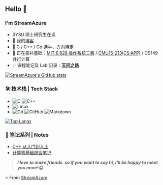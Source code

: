 ## Hello 👋
### I'm StreamAzure

- SYSU 硕士研究生在读
- 🌱 我的[博客](https://www.cnblogs.com/streamazure/)
- 💬 C / C++ / Go 选手，方向待定
- 🚀 正在恶补基础：[MIT 6.828 操作系统工程](https://github.com/StreamAzure/MIT6.828_Lab) / [CMU15-213(CS:APP)](https://github.com/StreamAzure/CMU15-213_Lab) / CS149 并行计算
- ✨ 课程笔记及 Lab 记录：**[天问之路](https://streamazure.github.io/Tianwen/)**

[![StreamAzure's GitHub stats](https://github-readme-stats.vercel.app/api?username=StreamAzure&theme=buefy&show_icons=true)](https://github.com/StreamAzure/github-readme-stats)

### 🛠 技术栈 | Tech Stack

- ![C](https://img.shields.io/badge/C-%E8%AF%AD%E8%A8%80-red)
![C++](https://img.shields.io/badge/C%2B%2B-%E8%AF%AD%E8%A8%80-orange)
- ![Linux](https://img.shields.io/badge/-Linux-333333?style=flat&logo=Linux&logoColor=FCC624)
- ![Git](https://img.shields.io/badge/-Git-333333?style=flat&logo=git)
![GitHub](https://img.shields.io/badge/-GitHub-333333?style=flat&logo=github)
![Markdown](https://img.shields.io/badge/-Markdown-333333?style=flat&logo=markdown)

[![Top Langs](https://github-readme-stats.vercel.app/api/top-langs/?username=StreamAzure&layout=compact)](https://github.com/StreamAzure/github-readme-stats)

### 📝 笔记系列 | Notes
- [C++ 从入门到入土](https://streamazure.github.io/Cpp_Notes/)
- [计算机基础综合笔记](https://streamazure.github.io/Computer_Basics_Notes/)



> ***I love to make friends. so if you want to say hi, I'll be happy to meet you more!😊***

⭐️ From [StreamAzure](https://github.com/StreamAzure)
